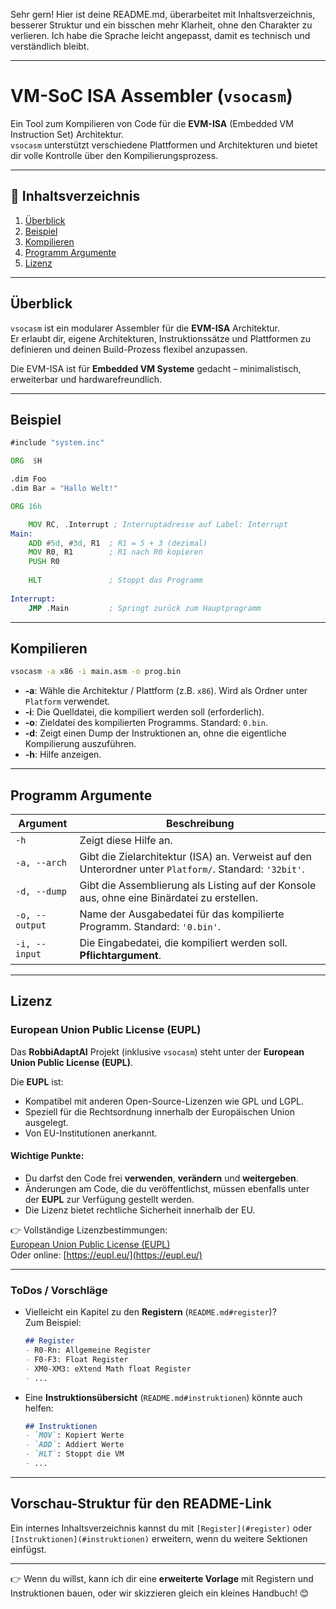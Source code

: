Sehr gern! Hier ist deine README.md, überarbeitet mit Inhaltsverzeichnis, besserer Struktur und ein bisschen mehr Klarheit, ohne den Charakter zu verlieren. Ich habe die Sprache leicht angepasst, damit es technisch und verständlich bleibt.

---

# VM-SoC ISA Assembler (`vsocasm`)

Ein Tool zum Kompilieren von Code für die **EVM-ISA** (Embedded VM Instruction Set) Architektur.  
`vsocasm` unterstützt verschiedene Plattformen und Architekturen und bietet dir volle Kontrolle über den Kompilierungsprozess.

---

## 📑 Inhaltsverzeichnis
1. [Überblick](#überblick)
2. [Beispiel](#beispiel)
3. [Kompilieren](#kompilieren)
4. [Programm Argumente](#programm-argumente)
5. [Lizenz](#lizenz)

---

## Überblick
`vsocasm` ist ein modularer Assembler für die **EVM-ISA** Architektur.  
Er erlaubt dir, eigene Architekturen, Instruktionssätze und Plattformen zu definieren und deinen Build-Prozess flexibel anzupassen.

Die EVM-ISA ist für **Embedded VM Systeme** gedacht – minimalistisch, erweiterbar und hardwarefreundlich.

---

## Beispiel

```asm
#include "system.inc"

ORG  $H

.dim Foo
.dim Bar = "Hallo Welt!"

ORG 16h

	MOV RC, .Interrupt ; Interruptadresse auf Label: Interrupt
Main:
	ADD #5d, #3d, R1  ; R1 = 5 + 3 (dezimal)
	MOV R0, R1        ; R1 nach R0 kopieren
	PUSH R0
	
	HLT               ; Stoppt das Programm
	
Interrupt:
	JMP .Main         ; Springt zurück zum Hauptprogramm
```

---

## Kompilieren

```bash
vsocasm -a x86 -i main.asm -o prog.bin
```

- **-a**: Wähle die Architektur / Plattform (z.B. `x86`). Wird als Ordner unter `Platform` verwendet.  
- **-i**: Die Quelldatei, die kompiliert werden soll (erforderlich).  
- **-o**: Zieldatei des kompilierten Programms. Standard: `0.bin`.  
- **-d**: Zeigt einen Dump der Instruktionen an, ohne die eigentliche Kompilierung auszuführen.  
- **-h**: Hilfe anzeigen.

---

## Programm Argumente

| Argument        | Beschreibung                                                                                                                                         |
|-----------------|------------------------------------------------------------------------------------------------------------------------------------------------------|
| `-h`            | Zeigt diese Hilfe an.                                                                                                                                |
| `-a, --arch`    | Gibt die Zielarchitektur (ISA) an. Verweist auf den Unterordner unter `Platform/`. Standard: `'32bit'`.                                              |
| `-d, --dump`    | Gibt die Assemblierung als Listing auf der Konsole aus, ohne eine Binärdatei zu erstellen.                                                           |
| `-o, --output`  | Name der Ausgabedatei für das kompilierte Programm. Standard: `'0.bin'`.                                                                             |
| `-i, --input`   | Die Eingabedatei, die kompiliert werden soll. **Pflichtargument**.                                                                                   |

---

## Lizenz

### European Union Public License (EUPL)

Das **RobbiAdaptAI** Projekt (inklusive `vsocasm`) steht unter der **European Union Public License (EUPL)**.

Die **EUPL** ist:
- Kompatibel mit anderen Open-Source-Lizenzen wie GPL und LGPL.
- Speziell für die Rechtsordnung innerhalb der Europäischen Union ausgelegt.
- Von EU-Institutionen anerkannt.

#### Wichtige Punkte:
- Du darfst den Code frei **verwenden**, **verändern** und **weitergeben**.
- Änderungen am Code, die du veröffentlichst, müssen ebenfalls unter der **EUPL** zur Verfügung gestellt werden.
- Die Lizenz bietet rechtliche Sicherheit innerhalb der EU.

👉 Vollständige Lizenzbestimmungen:  
[European Union Public License (EUPL)](LICENSE.txt)  
Oder online: [https://eupl.eu/](https://eupl.eu/)

---

### ToDos / Vorschläge
- Vielleicht ein Kapitel zu den **Registern** (`README.md#register`)?  
  Zum Beispiel:
  ```markdown
  ## Register
  - R0-Rn: Allgemeine Register
  - F0-F3: Float Register
  - XM0-XM3: eXtend Math float Register
  - ...
  ```
- Eine **Instruktionsübersicht** (`README.md#instruktionen`) könnte auch helfen:
  ```markdown
  ## Instruktionen
  - `MOV`: Kopiert Werte
  - `ADD`: Addiert Werte
  - `HLT`: Stoppt die VM
  - ...
  ```

---

## Vorschau-Struktur für den README-Link
Ein internes Inhaltsverzeichnis kannst du mit `[Register](#register)` oder `[Instruktionen](#instruktionen)` erweitern, wenn du weitere Sektionen einfügst.

---

👉 Wenn du willst, kann ich dir eine **erweiterte Vorlage** mit Registern und Instruktionen bauen, oder wir skizzieren gleich ein kleines Handbuch! 😊
